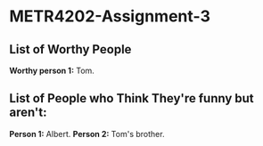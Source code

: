 METR4202-Assignment-3
=====================

List of Worthy People
-----------
__Worthy person 1:__  Tom.


List of People who Think They're funny but aren't:
-----------
__Person 1:__ Albert.
__Person 2:__ Tom's brother.
